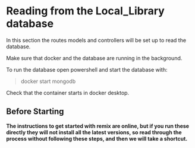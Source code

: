 # Reading from the Local_Library database

In this section the routes models and controllers will be set up to read the database.

Make sure that docker and the database are running in the background.

To run the database open powershell and start the database with:

> docker start mongodb

Check that the container starts in docker desktop.

## Before Starting

**The instructions to get started with remix are online, but if you run these directly they will not install all the latest versions, so read through the process without following these steps, and then we will take a shortcut.**

